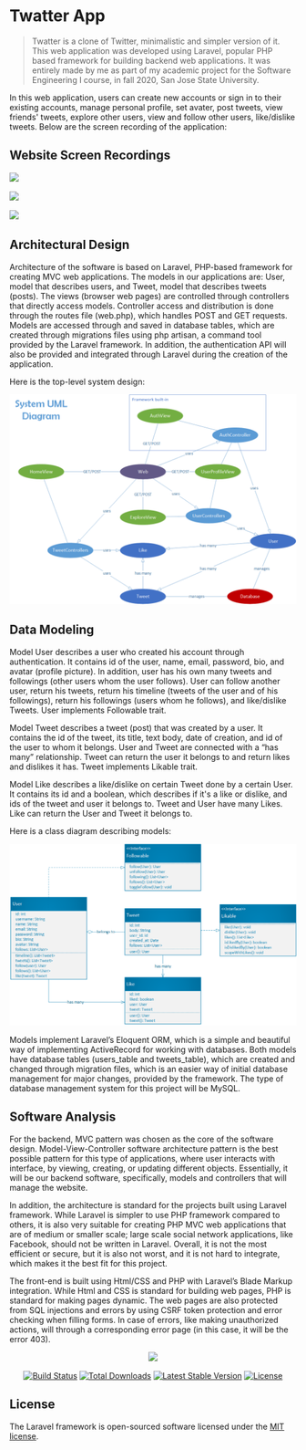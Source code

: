 # Twatter App

> Twatter is a clone of Twitter, minimalistic and simpler version of it. This web application was developed using Laravel, popular PHP based framework for building backend web applications. It was entirely made by me as part of my academic project for the Software Engineering I course, in fall 2020, San Jose State University.

In this web application, users can create new accounts or sign in to their existing accounts, manage personal profile, set avater, post tweets, view friends' tweets, explore other users, view and follow other users, like/dislike tweets. Below are the screen recording of the application:

## Website Screen Recordings

![](recording_1.gif)

![](recording_2.gif)

![](recording_3.gif)


## Architectural Design

Architecture of the software is based on Laravel, PHP-based framework for creating MVC web applications. The models in our applications are: User, model that describes users, and Tweet, model that describes tweets (posts). The views (browser web pages) are controlled through controllers that directly access models. Controller access and distribution is done through the routes file (web.php), which handles POST and GET requests. Models are accessed through and saved in database tables, which are created through migrations files using php artisan, a command tool provided by the Laravel framework. In addition, the authentication API will also be provided and integrated through Laravel during the creation of the application.

Here is the top-level system design:

<img src="UML_Diagram.png">


## Data Modeling

Model User describes a user who created his account through authentication. It contains id of the user, name, email, password, bio, and avatar (profile picture). In addition, user has his own many tweets and followings (other users whom the user follows). User can follow another user, return his tweets, return his timeline (tweets of the user and of his followings), return his followings (users whom he follows), and like/dislike Tweets. User implements Followable trait.

Model Tweet describes a tweet (post) that was created by a user. It contains the id of the tweet, its title, text body, date of creation, and id of the user to whom it belongs. User and Tweet are connected with a “has many” relationship. Tweet can return the user it belongs to and return likes and dislikes it has. Tweet implements Likable trait.

Model Like describes a like/dislike on certain Tweet done by a certain User. It contains its id and a boolean, which describes if it's a like or dislike, and ids of the tweet and user it belongs to. Tweet and User have many Likes. Like can return the User and Tweet it belongs to.

Here is a class diagram describing models:

<img src="Model_Object_Diagram.png">

Models implement Laravel’s Eloquent ORM, which is a simple and beautiful way of implementing ActiveRecord for working with databases. Both models have database tables (users_table and tweets_table), which are created and changed through migration files, which is an easier way of initial database management for major changes, provided by the framework. The type of database management system for this project will be MySQL.


## Software Analysis

For the backend, MVC pattern was chosen as the core of the software design. Model-View-Controller software architecture pattern is the best possible pattern for this type of applications, where user interacts with interface, by viewing, creating, or updating different objects. Essentially, it will be our backend software, specifically, models and controllers that will manage the website.

In addition, the architecture is standard for the projects built using Laravel framework. While Laravel is simpler to use PHP framework compared to others, it is also very suitable for creating PHP MVC web applications that are of medium or smaller scale; large scale social network applications, like Facebook, should not be written in Laravel. Overall, it is not the most efficient or secure, but it is also not worst, and it is not hard to integrate, which makes it the best fit for this project.
    
The front-end is built using Html/CSS and PHP with Laravel’s Blade Markup integration. While Html and CSS is standard for building web pages, PHP is standard for making pages dynamic. The web pages are also protected from SQL injections and errors by using CSRF token protection and error checking when filling forms. In case of errors, like making unauthorized actions, will through a corresponding error page (in this case, it will be the error 403).



<p align="center"><a href="https://laravel.com" target="_blank"><img src="https://raw.githubusercontent.com/laravel/art/master/logo-lockup/5%20SVG/2%20CMYK/1%20Full%20Color/laravel-logolockup-cmyk-red.svg" width="400"></a></p>

<p align="center">
<a href="https://travis-ci.org/laravel/framework"><img src="https://travis-ci.org/laravel/framework.svg" alt="Build Status"></a>
<a href="https://packagist.org/packages/laravel/framework"><img src="https://poser.pugx.org/laravel/framework/d/total.svg" alt="Total Downloads"></a>
<a href="https://packagist.org/packages/laravel/framework"><img src="https://poser.pugx.org/laravel/framework/v/stable.svg" alt="Latest Stable Version"></a>
<a href="https://packagist.org/packages/laravel/framework"><img src="https://poser.pugx.org/laravel/framework/license.svg" alt="License"></a>
</p>

## License

The Laravel framework is open-sourced software licensed under the [MIT license](https://opensource.org/licenses/MIT).
